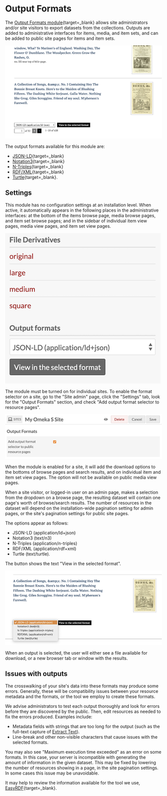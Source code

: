 # Output Formats 

The [Output Formats module](https://omeka.org/s/modules/OutputFormats/){target=_blank} allows site administrators and/or site visitors to export datasets from the collections. Outputs are added to administrative interfaces for items, media, and item sets, and can be added to public site pages for items and item sets. 

![Public view of the module buttons at the bottom of an item browse page](modulesfiles/outputFormats_public.png)

The output formats available for this module are:

- [JSON-LD](https://json-ld.org/){target=_blank}
- [Notation3](https://www.w3.org/wiki/NotationThree){target=_blank}
- [N-Triples](https://dbpedia.org/page/N-Triples){target=_blank}
- [RDF/XML](https://www.w3schools.com/XML/xml_rdf.asp){target=_blank}
- [Turtle](https://www.w3.org/TR/rdf12-turtle/){target=_blank}.

## Settings

This module has no configuration settings at an installation level. When active, it automatically appears in the following places in the administrative interfaces: at the bottom of the items browse page, media browse pages, and item set browse pages; and in the sidebar of individual item view pages, media view pages, and item set view pages. 

![The module buttons appearing in the sidebar of a media view page](modulesfiles/outputFormats_admin.png)

The module must be turned on for individual sites. To enable the format selector on a site, go to the "Site admin" page, click the "Settings" tab, look for the "Output Formats" section, and check "Add output format selector to resource pages".

![The module setting on the site settings tab](modulesfiles/outputFormats_siteSettings.png)

When the module is enabled for a site, it will add the download options to the bottoms of browse pages and search results, and on individual item and item set view pages. The option will not be available on public media view pages.

When a site visitor, or logged-in user on an admin page, makes a selection from the dropdown on a browse page, the resulting dataset will contain one page's worth of browse/search results. The number of resources in the dataset will depend on the installation-wide pagination setting for admin pages, or the site's pagination settings for public site pages.

The options appear as follows:

- JSON-LD (application/ld+json)
- Notation3 (text/n3)
- N-Triples (application/n-triples)
- RDF/XML (application/rdf+xml)
- Turtle (text/turtle).

The button shows the text "View in the selected format".

![The module dropdown showing all the available formats](modulesfiles/outputFormats_public2.png)

When an output is selected, the user will either see a file available for download, or a new browser tab or window with the results.

## Issues with outputs

The crosswalking of your site's data into these formats may produce some errors. Generally, these will be compatibility issues between your resource metadata and the formats, or the tool we employ to create these formats. 

We advise administrators to test each output thoroughly and look for errors before they are discovered by the public. Then, edit resources as needed to fix the errors produced. Examples include:

- Metadata fields with strings that are too long for the output (such as the full-text capture of [Extract Text](extracttext.md)). 
- Line-break and other non-visible characters that cause issues with the selected formats.

You may also see "Maximum execution time exceeded" as an error on some formats. In this case, your server is incompatible with generating the amount of information in the given dataset. This may be fixed by lowering the number of resources showing in a page, in the site pagination settings. In some cases this issue may be unavoidable. 

It may help to review the information available for the tool we use, [EasyRDF](https://github.com/sweetrdf/easyrdf){target=_blank}.